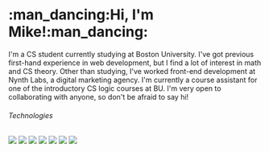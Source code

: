 <h1> :man_dancing:Hi, I'm Mike!:man_dancing: </h1>

<p> I'm a CS student currently studying at Boston University. I've got previous first-hand experience in web development, but I find a lot of interest in math and CS theory. 
Other than studying, I've worked front-end development at Nynth Labs, a digital marketing agency. I'm currently a course assistant for one of the introductory CS logic courses at BU.
I'm very open to collaborating with anyone, so don't be afraid to say hi! </p>

 <div>
    <h6>Technologies</h6>
    <img src="https://img.shields.io/badge/-HTML5-orange" />
    <img src="https://img.shields.io/badge/-CSS-blue" />
    <img src="https://img.shields.io/badge/-JavaScript-green" />
    <img src="https://img.shields.io/badge/-Bootstrap-blueviolet" />
    <img src="https://img.shields.io/badge/-React-61DBFB" />
    <img src="https://img.shields.io/badge/-Java-red" />
    <img src="https://img.shields.io/badge/-Python-green" />
 </div>
 
